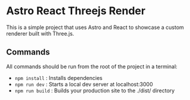 # Astro React Threejs Render
This is a simple project that uses Astro and React to showcase a custom renderer built with Three.js.

## Commands
All commands should be run from the root of the project in a terminal:

- `npm install` : Installs dependencies
- `npm run dev` : Starts a local dev server at localhost:3000
- `npm run build` : Builds your production site to the ./dist/ directory